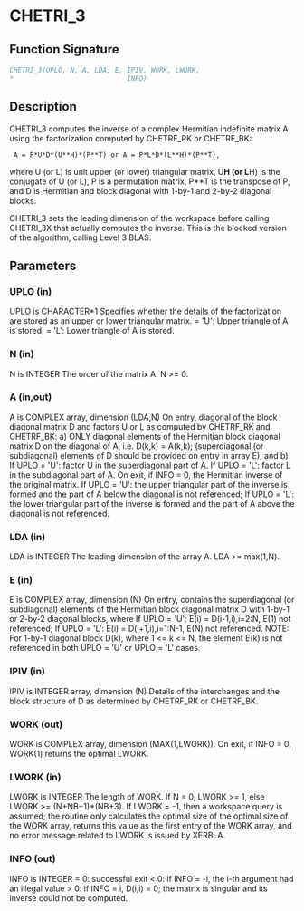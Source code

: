 # CHETRI_3

## Function Signature

```fortran
CHETRI_3(UPLO, N, A, LDA, E, IPIV, WORK, LWORK,
*                            INFO)
```

## Description

 CHETRI_3 computes the inverse of a complex Hermitian indefinite
 matrix A using the factorization computed by CHETRF_RK or CHETRF_BK:

     A = P*U*D*(U**H)*(P**T) or A = P*L*D*(L**H)*(P**T),

 where U (or L) is unit upper (or lower) triangular matrix,
 U**H (or L**H) is the conjugate of U (or L), P is a permutation
 matrix, P**T is the transpose of P, and D is Hermitian and block
 diagonal with 1-by-1 and 2-by-2 diagonal blocks.

 CHETRI_3 sets the leading dimension of the workspace  before calling
 CHETRI_3X that actually computes the inverse.  This is the blocked
 version of the algorithm, calling Level 3 BLAS.

## Parameters

### UPLO (in)

UPLO is CHARACTER*1 Specifies whether the details of the factorization are stored as an upper or lower triangular matrix. = 'U': Upper triangle of A is stored; = 'L': Lower triangle of A is stored.

### N (in)

N is INTEGER The order of the matrix A. N >= 0.

### A (in,out)

A is COMPLEX array, dimension (LDA,N) On entry, diagonal of the block diagonal matrix D and factors U or L as computed by CHETRF_RK and CHETRF_BK: a) ONLY diagonal elements of the Hermitian block diagonal matrix D on the diagonal of A, i.e. D(k,k) = A(k,k); (superdiagonal (or subdiagonal) elements of D should be provided on entry in array E), and b) If UPLO = 'U': factor U in the superdiagonal part of A. If UPLO = 'L': factor L in the subdiagonal part of A. On exit, if INFO = 0, the Hermitian inverse of the original matrix. If UPLO = 'U': the upper triangular part of the inverse is formed and the part of A below the diagonal is not referenced; If UPLO = 'L': the lower triangular part of the inverse is formed and the part of A above the diagonal is not referenced.

### LDA (in)

LDA is INTEGER The leading dimension of the array A. LDA >= max(1,N).

### E (in)

E is COMPLEX array, dimension (N) On entry, contains the superdiagonal (or subdiagonal) elements of the Hermitian block diagonal matrix D with 1-by-1 or 2-by-2 diagonal blocks, where If UPLO = 'U': E(i) = D(i-1,i),i=2:N, E(1) not referenced; If UPLO = 'L': E(i) = D(i+1,i),i=1:N-1, E(N) not referenced. NOTE: For 1-by-1 diagonal block D(k), where 1 <= k <= N, the element E(k) is not referenced in both UPLO = 'U' or UPLO = 'L' cases.

### IPIV (in)

IPIV is INTEGER array, dimension (N) Details of the interchanges and the block structure of D as determined by CHETRF_RK or CHETRF_BK.

### WORK (out)

WORK is COMPLEX array, dimension (MAX(1,LWORK)). On exit, if INFO = 0, WORK(1) returns the optimal LWORK.

### LWORK (in)

LWORK is INTEGER The length of WORK. If N = 0, LWORK >= 1, else LWORK >= (N+NB+1)*(NB+3). If LWORK = -1, then a workspace query is assumed; the routine only calculates the optimal size of the optimal size of the WORK array, returns this value as the first entry of the WORK array, and no error message related to LWORK is issued by XERBLA.

### INFO (out)

INFO is INTEGER = 0: successful exit < 0: if INFO = -i, the i-th argument had an illegal value > 0: if INFO = i, D(i,i) = 0; the matrix is singular and its inverse could not be computed.

